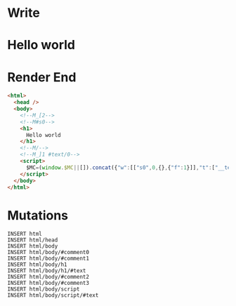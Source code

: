 # Write
  <!--M_[2--><!--M#s0--><h1>Hello world</h1><!--M/--><!--M_]1 #text/0--><script>$MC=(window.$MC||[]).concat({"w":[["s0",0,{},{"f":1}]],"t":["__tests__/tags/components/hello-internal.marko"]});WALKER_RUNTIME("M")("_");M._.r=[_=>(_.b={1:{"#text/0!":_.a={m5c:"s0"},"#text/0(":_._.$compat_renderer(_._["__tests__/tags/components/hello-internal.marko"])},2:_.a}),2,"$compat_setScope",0];M._.w()</script>

# Render End
```html
<html>
  <head />
  <body>
    <!--M_[2-->
    <!--M#s0-->
    <h1>
      Hello world
    </h1>
    <!--M/-->
    <!--M_]1 #text/0-->
    <script>
      $MC=(window.$MC||[]).concat({"w":[["s0",0,{},{"f":1}]],"t":["__tests__/tags/components/hello-internal.marko"]});WALKER_RUNTIME("M")("_");M._.r=[_=&gt;(_.b={1:{"#text/0!":_.a={m5c:"s0"},"#text/0(":_._.$compat_renderer(_._["__tests__/tags/components/hello-internal.marko"])},2:_.a}),2,"$compat_setScope",0];M._.w()
    </script>
  </body>
</html>
```

# Mutations
```
INSERT html
INSERT html/head
INSERT html/body
INSERT html/body/#comment0
INSERT html/body/#comment1
INSERT html/body/h1
INSERT html/body/h1/#text
INSERT html/body/#comment2
INSERT html/body/#comment3
INSERT html/body/script
INSERT html/body/script/#text
```
